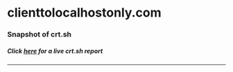 # clienttolocalhostonly.com
### Snapshot of crt.sh
##### Click [here](https://crt.sh/?q=4266201D0E86F9A06DA9B0DBF6C2574C5E2D281FA699549DC3D3CEA8E04ED0C6) for a live crt.sh report

---
